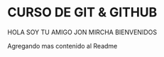 # CURSO DE GIT & GITHUB

HOLA SOY TU AMIGO JON MIRCHA BIENVENIDOS

Agregando mas contenido al Readme


